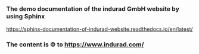### The demo documentation of the indurad GmbH website by using **Sphinx**

https://sphinx-documentation-of-indurad-website.readthedocs.io/en/latest/

### The content is &copy; to https://www.indurad.com/


